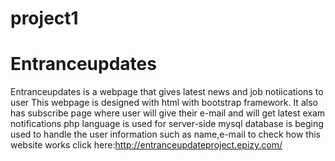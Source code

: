 # project1
# Entranceupdates
Entranceupdates is a webpage that gives latest news and job notiications to user
This webpage is designed with html with bootstrap framework.
It also has subscribe page where user will give their e-mail and will get latest exam notifications
php language is used for server-side
mysql database is beging used to handle the user information such as name,e-mail
to check how this website works click here:http://entranceupdateproject.epizy.com/
